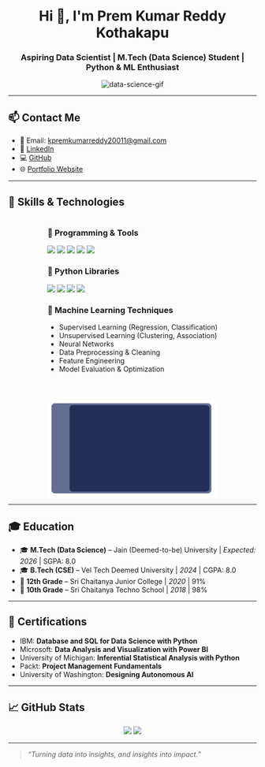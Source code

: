 <h1 align="center">Hi 👋, I'm Prem Kumar Reddy Kothakapu</h1>
<h3 align="center">Aspiring Data Scientist | M.Tech (Data Science) Student | Python & ML Enthusiast</h3>

<p align="center">
  <img src="https://media.giphy.com/media/qgQUggAC3Pfv687qPC/giphy.gif" width="300" alt="data-science-gif" />
</p>

---

## 📫 Contact Me

- 📧 Email: [kpremkumarreddy20011@gmail.com](mailto:kpremkumarreddy20011@gmail.com)  
- 💼 [LinkedIn](https://www.linkedin.com/in/prem-kumar-reddy-kothakapu-8b2796210/)  
- 💻 [GitHub](https://github.com/Premkumarreddy-datascience)  
- 🌐 [Portfolio Website](https://comforting-crepe-0ef7ad.netlify.app/)

---

## 🧠 Skills & Technologies

<div align="center" style="display: flex; flex-wrap: wrap; justify-content: center; gap: 40px;">

<div align="left">

### 🔹 Programming & Tools

<img src="https://img.shields.io/badge/Python-3776AB?style=for-the-badge&logo=python&logoColor=white" />
<img src="https://img.shields.io/badge/SQL-4479A1?style=for-the-badge&logo=postgresql&logoColor=white" />
<img src="https://img.shields.io/badge/Power%20BI-F2C811?style=for-the-badge&logo=powerbi&logoColor=black" />
<img src="https://img.shields.io/badge/VS%20Code-007ACC?style=for-the-badge&logo=visualstudiocode&logoColor=white" />
<img src="https://img.shields.io/badge/GitHub-181717?style=for-the-badge&logo=github&logoColor=white" />

### 🔸 Python Libraries

<img src="https://img.shields.io/badge/Numpy-013243?style=for-the-badge&logo=numpy&logoColor=white" />
<img src="https://img.shields.io/badge/Pandas-150458?style=for-the-badge&logo=pandas&logoColor=white" />
<img src="https://img.shields.io/badge/Matplotlib-11557C?style=for-the-badge&logo=plotly&logoColor=white" />
<img src="https://img.shields.io/badge/TensorFlow-FF6F00?style=for-the-badge&logo=tensorflow&logoColor=white" />

### 🔹 Machine Learning Techniques

- Supervised Learning (Regression, Classification)  
- Unsupervised Learning (Clustering, Association)  
- Neural Networks  
- Data Preprocessing & Cleaning  
- Feature Engineering  
- Model Evaluation & Optimization  

</div>

<img src="https://raw.githubusercontent.com/Premkumarreddy-datascience/premkumarreddy-datascience/main/Dashboard.gif" width="350" alt="dashboard-gif" />

</div>

---

## 🎓 Education

- 🎓 **M.Tech (Data Science)** – Jain (Deemed-to-be) University | *Expected: 2026* | SGPA: 8.0  
- 🎓 **B.Tech (CSE)** – Vel Tech Deemed University | *2024* | CGPA: 8.0  
- 🏫 **12th Grade** – Sri Chaitanya Junior College | *2020* | 91%  
- 🏫 **10th Grade** – Sri Chaitanya Techno School | *2018* | 98%

---

## 📜 Certifications

- IBM: **Database and SQL for Data Science with Python**  
- Microsoft: **Data Analysis and Visualization with Power BI**  
- University of Michigan: **Inferential Statistical Analysis with Python**  
- Packt: **Project Management Fundamentals**
- University of Washington: **Designing Autonomous AI**
---

## 📈 GitHub Stats

<p align="center">
  <img src="https://github-readme-stats.vercel.app/api?username=Premkumarreddy-datascience&show_icons=true&theme=radical" height="150"/>
  <img src="https://github-readme-stats.vercel.app/api/top-langs/?username=Premkumarreddy-datascience&layout=compact&theme=radical" height="150"/>
</p>

---

> _“Turning data into insights, and insights into impact.”_
